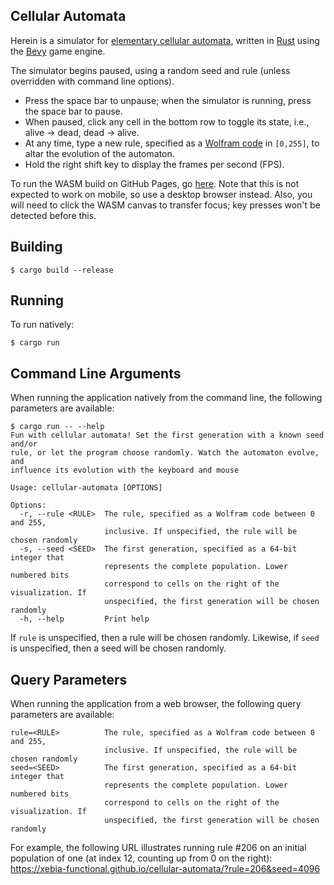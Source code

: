 Cellular Automata
----------------------------

Herein is a simulator for
[elementary&#32;cellular&#32;automata](https://en.wikipedia.org/wiki/Elementary_cellular_automaton),
written in [Rust](https://www.rust-lang.org/) using the
[Bevy](https://bevyengine.org/) game engine.

The simulator begins paused, using a random seed and rule (unless overridden
with command line options).

* Press the space bar to unpause; when the simulator is running, press the space
  bar to pause.
* When paused, click any cell in the bottom row to toggle its state, i.e.,
  alive -> dead, dead -> alive.
* At any time, type a new rule, specified as a
  [Wolfram&#32;code](https://en.wikipedia.org/wiki/Wolfram_code) in
  `[0,255]`, to altar the evolution of the automaton.
* Hold the right shift key to display the frames per second (FPS).

To run the WASM build on GitHub Pages, go
[here](https://xebia-functional.github.io/cellular-automata/). Note that this is not
expected to work on mobile, so use a desktop browser instead. Also, you will
need to click the WASM canvas to transfer focus; key presses won't be detected
before this.

Building
--------

```shell
$ cargo build --release
```

Running
-------

To run natively:

```shell
$ cargo run
```

Command Line Arguments
----------------------

When running the application natively from the command line, the following
parameters are available:

```text
$ cargo run -- --help
Fun with cellular automata! Set the first generation with a known seed and/or
rule, or let the program choose randomly. Watch the automaton evolve, and
influence its evolution with the keyboard and mouse

Usage: cellular-automata [OPTIONS]

Options:
  -r, --rule <RULE>  The rule, specified as a Wolfram code between 0 and 255,
                     inclusive. If unspecified, the rule will be chosen randomly
  -s, --seed <SEED>  The first generation, specified as a 64-bit integer that
                     represents the complete population. Lower numbered bits
                     correspond to cells on the right of the visualization. If
                     unspecified, the first generation will be chosen randomly
  -h, --help         Print help
```

If `rule` is unspecified, then a rule will be chosen randomly. Likewise, if
`seed` is unspecified, then a seed will be chosen randomly.

Query Parameters
----------------

When running the application from a web browser, the following query parameters
are available:

```text
rule=<RULE>          The rule, specified as a Wolfram code between 0 and 255,
                     inclusive. If unspecified, the rule will be chosen randomly
seed=<SEED>          The first generation, specified as a 64-bit integer that
                     represents the complete population. Lower numbered bits
                     correspond to cells on the right of the visualization. If
                     unspecified, the first generation will be chosen randomly
```

For example, the following URL illustrates running rule #206 on an initial
population of one (at index 12, counting up from 0 on the right):
https://xebia-functional.github.io/cellular-automata/?rule=206&seed=4096
